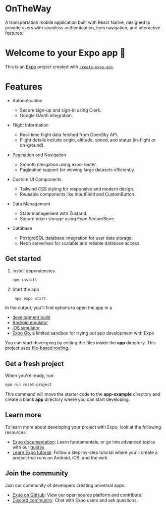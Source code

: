 # OnTheWay
A transportation mobile application built with React Native, designed to provide users with seamless authentication, item navigation, and interactive features.

# Welcome to your Expo app 👋

This is an [Expo](https://expo.dev) project created with [`create-expo-app`](https://www.npmjs.com/package/create-expo-app).


# Features

* Authentication
  * Secure sign-up and sign-in using Clerk.
  * Google OAuth integration.

* Flight Information
  * Real-time flight data fetched from OpenSky API.
  * Flight details include origin, altitude, speed, and status (in-flight or on-ground).

* Pagination and Navigation
  * Smooth navigation using expo-router.
  * Pagination support for viewing large datasets efficiently.

* Custom UI Components
  * Tailwind CSS styling for responsive and modern design.
  * Reusable components like InputField and CustomButton.
  
* Data Management
  * State management with Zustand.
  * Secure token storage using Expo SecureStore.

* Database
  * PostgreSQL database integration for user data storage.
  * Neon serverless for scalable and reliable database access.


## Get started

1. Install dependencies

   ```bash
   npm install
   ```

2. Start the app

   ```bash
    npx expo start
   ```

In the output, you'll find options to open the app in a

- [development build](https://docs.expo.dev/develop/development-builds/introduction/)
- [Android emulator](https://docs.expo.dev/workflow/android-studio-emulator/)
- [iOS simulator](https://docs.expo.dev/workflow/ios-simulator/)
- [Expo Go](https://expo.dev/go), a limited sandbox for trying out app development with Expo

You can start developing by editing the files inside the **app** directory. This project uses [file-based routing](https://docs.expo.dev/router/introduction).

## Get a fresh project

When you're ready, run:

```bash
npm run reset-project
```

This command will move the starter code to the **app-example** directory and create a blank **app** directory where you can start developing.

## Learn more

To learn more about developing your project with Expo, look at the following resources:

- [Expo documentation](https://docs.expo.dev/): Learn fundamentals, or go into advanced topics with our [guides](https://docs.expo.dev/guides).
- [Learn Expo tutorial](https://docs.expo.dev/tutorial/introduction/): Follow a step-by-step tutorial where you'll create a project that runs on Android, iOS, and the web.

## Join the community

Join our community of developers creating universal apps.

- [Expo on GitHub](https://github.com/expo/expo): View our open source platform and contribute.
- [Discord community](https://chat.expo.dev): Chat with Expo users and ask questions.

